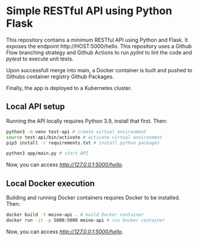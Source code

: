 # Simple RESTful API using Python Flask

This repository contains a minimum RESTful API using Python and Flask. It exposes the endpoint http://HOST:5000/hello. This repository uses a Github Flow branching strategy and Github Actions to run _pylint_ to lint the code and _pytest_ to execute unit tests.

Upon successfull merge into main, a Docker container is built and pushed to Githubs container registry Github Packages.

Finally, the app is deployed to a Kubernetes cluster.

## Local API setup

Running the API locally requires Python 3.9, install that first. Then:

``` bash
python3 -m venv test-api # create virtual environment
source test-api/bin/activate # activate virtual environment
pip3 install -r requirements.txt # install python packages

python3 app/main.py # start API
```

Now, you can access _http://127.0.0.1:5000/hello_.

## Local Docker execution

Building and running Docker containers requires Docker to be installed. Then:
``` bash
docker build -t meine-api . # build Docker container
docker run -it -p 5000:5000 meine-api # run Docker container
```

Now, you can access _http://127.0.0.1:5000/hello_.

